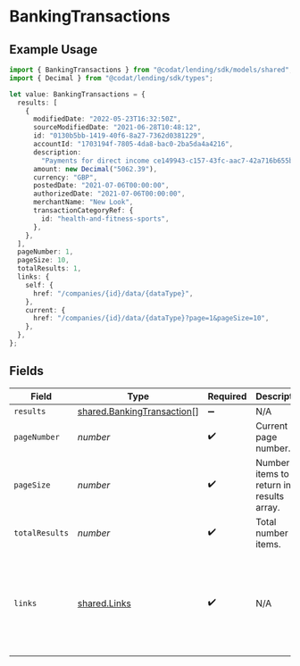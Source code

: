 # BankingTransactions

## Example Usage

```typescript
import { BankingTransactions } from "@codat/lending/sdk/models/shared";
import { Decimal } from "@codat/lending/sdk/types";

let value: BankingTransactions = {
  results: [
    {
      modifiedDate: "2022-05-23T16:32:50Z",
      sourceModifiedDate: "2021-06-28T10:48:12",
      id: "0130b5bb-1419-40f6-8a27-7362d0381229",
      accountId: "1703194f-7805-4da8-bac0-2ba5da4a4216",
      description:
        "Payments for direct income ce149943-c157-43fc-aac7-42a716b655b6",
      amount: new Decimal("5062.39"),
      currency: "GBP",
      postedDate: "2021-07-06T00:00:00",
      authorizedDate: "2021-07-06T00:00:00",
      merchantName: "New Look",
      transactionCategoryRef: {
        id: "health-and-fitness-sports",
      },
    },
  ],
  pageNumber: 1,
  pageSize: 10,
  totalResults: 1,
  links: {
    self: {
      href: "/companies/{id}/data/{dataType}",
    },
    current: {
      href: "/companies/{id}/data/{dataType}?page=1&pageSize=10",
    },
  },
};
```

## Fields

| Field                                                                                             | Type                                                                                              | Required                                                                                          | Description                                                                                       | Example                                                                                           |
| ------------------------------------------------------------------------------------------------- | ------------------------------------------------------------------------------------------------- | ------------------------------------------------------------------------------------------------- | ------------------------------------------------------------------------------------------------- | ------------------------------------------------------------------------------------------------- |
| `results`                                                                                         | [shared.BankingTransaction](../../../sdk/models/shared/bankingtransaction.md)[]                   | :heavy_minus_sign:                                                                                | N/A                                                                                               |                                                                                                   |
| `pageNumber`                                                                                      | *number*                                                                                          | :heavy_check_mark:                                                                                | Current page number.                                                                              |                                                                                                   |
| `pageSize`                                                                                        | *number*                                                                                          | :heavy_check_mark:                                                                                | Number of items to return in results array.                                                       |                                                                                                   |
| `totalResults`                                                                                    | *number*                                                                                          | :heavy_check_mark:                                                                                | Total number of items.                                                                            |                                                                                                   |
| `links`                                                                                           | [shared.Links](../../../sdk/models/shared/links.md)                                               | :heavy_check_mark:                                                                                | N/A                                                                                               | {<br/>"self": {<br/>"href": "/companies"<br/>},<br/>"current": {<br/>"href": "/companies?page=1\u0026pageSize=10"<br/>}<br/>} |